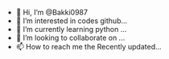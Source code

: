 - 👋 Hi, I’m @Bakki0987
- 👀 I’m interested in codes github...
- 🌱 I’m currently learning python ...
- 💞️ I’m looking to collaborate on ...
- 📫 How to reach me the Recently updated...

<!---
Bakki0987/Bakki0987 is a ✨ special ✨ repository because its `README.md` (this file) appears on your GitHub profile.
You can click the Preview link to take a look at your changes.
--->
